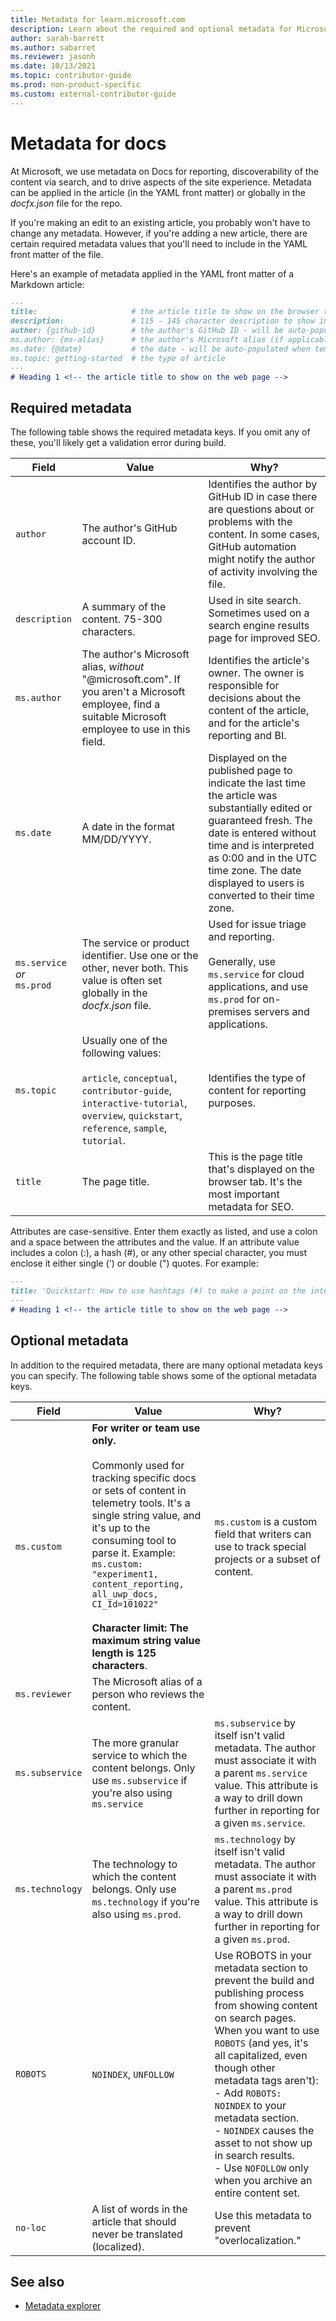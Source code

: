 ```yaml
---
title: Metadata for learn.microsoft.com
description: Learn about the required and optional metadata for Microsoft documentation.
author: sarah-barrett
ms.author: sabarret
ms.reviewer: jasonh
ms.date: 10/13/2021
ms.topic: contributor-guide
ms.prod: non-product-specific
ms.custom: external-contributor-guide
---
```


# Metadata for docs

At Microsoft, we use metadata on Docs for reporting, discoverability of the content via search, and to drive aspects of the site experience. Metadata can be applied in the article (in the YAML front matter) or globally in the *docfx.json* file for the repo.

If you're making an edit to an existing article, you probably won't have to change any metadata. However, if you're adding a new article, there are certain required metadata values that you'll need to include in the YAML front matter of the file.

Here's an example of metadata applied in the YAML front matter of a Markdown article:

```md
---
title:                     # the article title to show on the browser tab
description:               # 115 - 145 character description to show in search results
author: {github-id}        # the author's GitHub ID - will be auto-populated if set in settings.json
ms.author: {ms-alias}      # the author's Microsoft alias (if applicable) - will be auto-populated if set in settings.json
ms.date: {@date}           # the date - will be auto-populated when template is first applied
ms.topic: getting-started  # the type of article
---
# Heading 1 <!-- the article title to show on the web page -->
```

## Required metadata

The following table shows the required metadata keys. If you omit any of these, you'll likely get a validation error during build.

| Field | Value | Why? |
| ----- | ----- | ---- |
| `author` | The author's GitHub account ID. | Identifies the author by GitHub ID in case there are questions about or problems with the content. In some cases, GitHub automation might notify the author of activity involving the file. |
| `description` |  A summary of the content. 75-300 characters. | Used in site search. Sometimes used on a search engine results page for improved SEO. |
| `ms.author` | The author's Microsoft alias, *without* "@microsoft.com". If you aren't a Microsoft employee, find a suitable Microsoft employee to use in this field. | Identifies the article's owner. The owner is responsible for decisions about the content of the article, and for the article's reporting and BI. |
| `ms.date` | A date in the format MM/DD/YYYY. | Displayed on the published page to indicate the last time the article was substantially edited or guaranteed fresh. The date is entered without time and is interpreted as 0:00 and in the UTC time zone. The date displayed to users is converted to their time zone. |
| `ms.service` *or* <br/>`ms.prod` | The service or product identifier. Use one or the other, never both. This value is often set globally in the *docfx.json* file. | Used for issue triage and reporting. <br/><br/>Generally, use `ms.service` for cloud applications, and use `ms.prod` for on-premises servers and applications.|
| `ms.topic`  | Usually one of the following values:<br/><br/>`article`, `conceptual`, `contributor-guide`, `interactive-tutorial`, `overview`, `quickstart`, `reference`, `sample`, `tutorial`. | Identifies the type of content for reporting purposes. |
| `title` | The page title. | This is the page title that's displayed on the browser tab. It's the most important metadata for SEO. |

Attributes are case-sensitive. Enter them exactly as listed, and use a colon and a space between the attributes and the value. If an attribute value includes a colon (:), a hash (#), or any other special character, you must enclose it either single (') or double (") quotes. For example:

```md
---
title: 'Quickstart: How to use hashtags (#) to make a point on the internet'
---
# Heading 1 <!-- the article title to show on the web page -->
```

## Optional metadata

In addition to the required metadata, there are many optional metadata keys you can specify. The following table shows some of the optional metadata keys.

| Field | Value | Why? |
| ----- | ----- | ---- |
| `ms.custom` | **For writer or team use only.**<br/><br/>Commonly used for tracking specific docs or sets of content in telemetry tools. It's a single string value, and it's up to the consuming tool to parse it. Example: `ms.custom: "experiment1, content_reporting, all_uwp_docs, CI_Id=101022"`<br/><br/>**Character limit: The maximum string value length is 125 characters**. | `ms.custom` is a custom field that writers can use to track special projects or a subset of content. |
| `ms.reviewer` | The Microsoft alias of a person who reviews the content.| |
| `ms.subservice` | The more granular service to which the content belongs. Only use `ms.subservice` if you're also using `ms.service` | `ms.subservice` by itself isn't valid metadata. The author must associate it with a parent `ms.service` value. This attribute is a way to drill down further in reporting for a given `ms.service`. |
| `ms.technology` | The technology to which the content belongs. Only use `ms.technology` if you're also using `ms.prod`. |`ms.technology` by itself isn't valid metadata. The author must associate it with a parent `ms.prod` value. This attribute is a way to drill down further in reporting for a given `ms.prod`. |
| `ROBOTS` | `NOINDEX`, `UNFOLLOW` | Use ROBOTS in your metadata section to prevent the build and publishing process from showing content on search pages. When you want to use `ROBOTS` (and yes, it's all capitalized, even though other metadata tags aren't):<br>- Add `ROBOTS: NOINDEX` to your metadata section.<br>- `NOINDEX` causes the asset to not show up in search results.<br>- Use `NOFOLLOW` only when you archive an entire content set. |
| `no-loc` | A list of words in the article that should never be translated (localized). | Use this metadata to prevent "overlocalization." |

## See also

- [Metadata explorer](docs-authoring/metadata-explorer.md)
